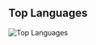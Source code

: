 ## Top Languages
![Top Languages](https://github-readme-stats.vercel.app/api/top-langs/?username=ilaumjd&layout=compact&theme=swift)
